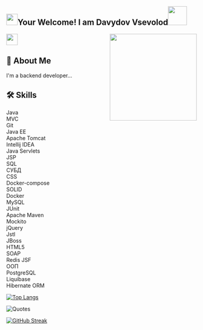 <h2><img src="https://emojis.slackmojis.com/emojis/images/1531849430/4246/blob-sunglasses.gif?1531849430" width="30"/>Your Welcome! I am Davydov Vsevolod<img src="https://media.giphy.com/media/12oufCB0MyZ1Go/giphy.gif" width="50"></h2>
<img align='right' src="https://media.giphy.com/media/M9gbBd9nbDrOTu1Mqx/giphy.gif" width="230">
<img src="https://media.giphy.com/media/WUlplcMpOCEmTGBtBW/giphy.gif" width="30"> 

## 🚀 About Me
I'm a backend developer...



## 🛠 Skills
Java    
MVC     
Git     
Java EE     
Apache Tomcat       
Intellij IDEA       
Java Servlets       
JSP     
SQL     
СУБД        
CSS     
Docker-compose      
SOLID       
Docker      
MySQL       
JUnit       
Apache Maven        
Mockito     
jQuery      
Jstl        
JBoss       
HTML5       
SOAP    
Redis
JSF     
ООП     
PostgreSQL      
Liquibase       
Hibernate ORM       


[![Top Langs](https://github-readme-stats.vercel.app/api/top-langs/?username=vdavdov&layout=compact)](https://github.com/vdavdov/github-readme-stats)




![Quotes](https://quotes-github-readme.vercel.app/api?type=horizontal&theme=dark)







[![GitHub Streak](https://streak-stats.demolab.com/?user=vdavdov)](https://git.io/streak-stats)
